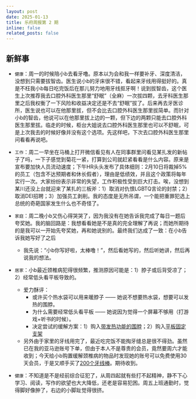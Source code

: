 ```yaml
---
layout: post
date: 2025-01-13
title: 乐府周报第 2 期
inline: false
related_posts: false
---
```


## 新鲜事

- `健康`：周一的时候陪小b去看牙噜。原本以为会和我一样要补牙、深度清洁，没想到只需要拔智齿。医生说小b的牙床很不错，看起来牙线用得挺好的。真是不枉我小b每日吃完饭后在那儿努力地用牙线抠牙啊！说到拔智齿，这个医生上次推荐我去口腔外科医生那里“舒眠”（全麻）一次拔四颗，去牙科医生那里之后我权衡了一下风险和收益决定还是不去“舒眠”拔了。后来再去牙医诊所，医生说也可以在他那里拔，但不会比去口腔外科医生那里拔简单。而针对小b的智齿，他说可以在他那里拔上边的一颗，但下边的两颗只能去口腔外科医生那里拔。临走的时候，柜台大姐说去口腔外科医生那里也可以不舒眠，可是上次我去的时候好像并没有这个选项。先这样吧，下次去口腔外科医生那里问看看再说吧。

- `工作`：周二一早坐在马桶上打开微信看见有人在同事群里问看见某扎发的新帖子了吗，一下子感觉到菊花一紧，打算到公司就赶紧看看是什么内容。原来是宣布要加快人员流动速度；下午HR头头发布了具体细则：2月10日将裁掉5%的员工（包含不达预期者和休长假者），理由是低绩效，并且这个政策将每年实行一次。大家纷纷表示非常的失望，工作积极性受到巨大打击。唉，没想到某川还没上台就迎来了某扎的三板斧：1）取消对仇恨LGBTQ言论的封禁；2）取消DEI招聘；3）加强员工剥削。我的态度是无所吊谓，一个能把重罪犯选上总统的奇葩国家发生什么也不奇怪了。

- `家庭`：周二晚小b又伤心得哭哭了，因为我没有在她告诉我完成了每日一题后夸奖她。我的脑回路是：我想看看她是不是真的完全理解了再说；而她所期待的是我可以一开始先夸奖她，再和她说别的。最终我们达成了一致：在小b告诉我她写好了之后
  - 我先说：“小b你写好啦，太棒噜！”，然后看她写的，然后听她讲，然后再说我的想法。

- `居家`：小b最近颈椎病犯得很频繁，推测原因可能是：1）脖子或后背受凉了；2）经常低头看平板导致的。
  - 爱力酥评：
    - 或许买个热水袋可以用来暖脖子 —— 她说不想要热水袋，想要可以发热的围脖。
    - 为什么需要经常低头看平板 —— 她说因为觉得一个屏幕不够用（打游戏+听书的时候）。
    - 决定尝试的缓解方案：1）购入[带发热功能的围脖](https://www.amazon.com/dp/B0DBQDHNVB?smid=A1J4ZKT4SGGANZ&ref_=chk_typ_imgToDp&th=1)；2）购入[平板固定支架](https://www.amazon.com/gp/product/B0BW3KB8Y4/ref=ppx_yo_dt_b_asin_title_o00_s00?ie=UTF8&th=1)
  - 另外由于家里的牙线用完了，最近吃完饭不能掏牙缝总是很不得劲。虽然已在我的亚马逊账号下单，但由于本人不是尊贵的会员，竟然要周六才能收到；今天给小b购置缓解颈椎病的物品时发现她的账号可以免费使用30天会员，于是又顺手买了[200个牙线棒](https://www.amazon.com/dp/B07TQ5KTVL?smid=A1GAMNBTDFO03&ref_=chk_typ_imgToDp&th=1)。期待收到。

- `健康`：不知道是不是经前综合征犯了，从周四起就有些打不起精神，静不下心学习、阅读，写作的欲望也大大降低，还老是容易犯困。周五上班通勤时，觉得脚好像肿了，右边的小脚趾觉得很挤。